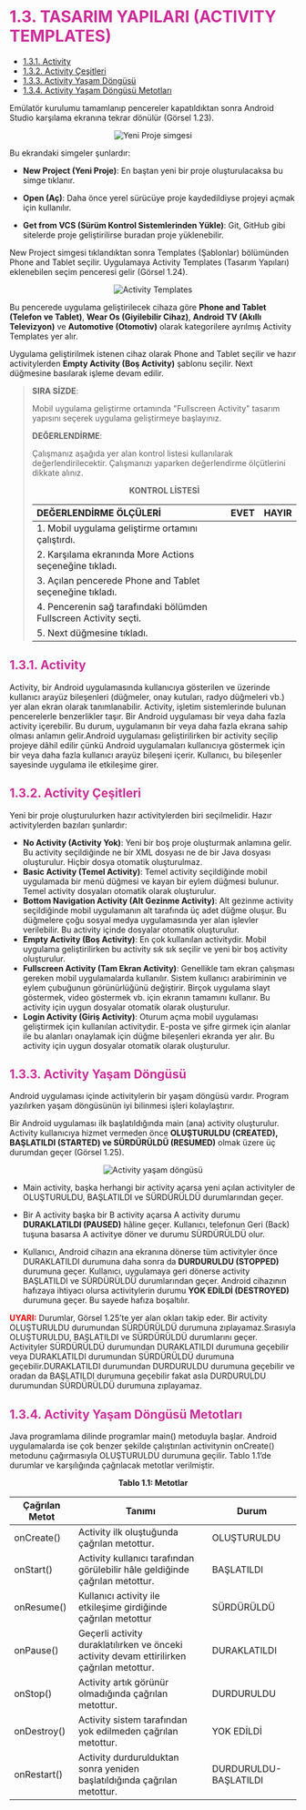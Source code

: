 <h1 style="color:#cd2d98;">1.3. TASARIM YAPILARI (ACTIVITY TEMPLATES)</h1>

- <a href="#1.3.1.">1.3.1. Activity</a> 
- <a href="#1.3.2.">1.3.2. Activity Çeşitleri</a> 
- <a href="#1.3.3.">1.3.3. Activity Yaşam Döngüsü</a> 
- <a href="#1.3.4.">1.3.4. Activity Yaşam Döngüsü Metotları</a> 

Emülatör kurulumu tamamlanıp pencereler kapatıldıktan sonra Android Studio karşılama ekranına tekrar dönülür (Görsel 1.23).
<div style="display:block;text-align:center">

![Yeni Proje simgesi](./mobil-uygulama-gelistirmeye-hazirlik/gorsel-1.23-yeni-proje-simgesi.png)
</div>

Bu ekrandaki simgeler şunlardır:

- **New Project (Yeni Proje)**: En baştan yeni bir proje oluşturulacaksa bu simge tıklanır.

- **Open (Aç)**: Daha önce yerel sürücüye proje kaydedildiyse projeyi açmak için kullanılır.

- **Get from VCS (Sürüm Kontrol Sistemlerinden Yükle)**: Git, GitHub gibi sitelerde proje geliştirilirse buradan proje yüklenebilir.

New Project simgesi tıklandıktan sonra Templates (Şablonlar) bölümünden Phone and Tablet
seçilir. Uygulamaya Activity Templates (Tasarım Yapıları) eklenebilen seçim penceresi gelir (Görsel 1.24).
<div style="display:block;text-align:center">

![Activity Templates](./mobil-uygulama-gelistirmeye-hazirlik/gorsel-1.24-activity-templates.png)
</div>

Bu pencerede uygulama geliştirilecek cihaza göre **Phone and Tablet (Telefon ve Tablet)**, **Wear Os (Giyilebilir Cihaz)**, **Android TV (Akıllı Televizyon)** ve **Automotive (Otomotiv)** olarak kategorilere ayrılmış Activity Templates yer alır.

Uygulama geliştirilmek istenen cihaz olarak Phone and Tablet seçilir ve hazır activitylerden **Empty Activity (Boş Activity)** şablonu seçilir. Next düğmesine basılarak işleme devam edilir. 

>**SIRA SİZDE**: 
>
>Mobil uygulama geliştirme ortamında "Fullscreen Activity" tasarım yapısını seçerek uygulama geliştirmeye başlayınız.
>
>**DEĞERLENDİRME**:
>
>Çalışmanız aşağıda yer alan kontrol listesi kullanılarak değerlendirilecektir. Çalışmanızı yaparken değerlendirme ölçütlerini dikkate alınız.
>
><div style="text-align:center;"><b>KONTROL LİSTESİ</b></div>
>
>| DEĞERLENDİRME ÖLÇÜLERİ                                            | EVET | HAYIR |
>| :----------------------------------------------------------------- | ---- | ----- |
>| 1. Mobil uygulama geliştirme ortamını çalıştırdı.                 |
>| 2. Karşılama ekranında More Actions seçeneğine tıkladı.           |
>| 3. Açılan pencerede Phone and Tablet seçeneğine tıkladı.          |
>| 4. Pencerenin sağ tarafındaki bölümden Fullscreen Activity seçti. |
>| 5. Next düğmesine tıkladı.                                        |

<h2 id="1.3.1." style="color:#cd2d98;">1.3.1. Activity</h2>

Activity, bir Android uygulamasında kullanıcıya gösterilen ve üzerinde kullanıcı arayüz bileşenleri (düğmeler, onay kutuları, radyo düğmeleri vb.) yer alan ekran olarak tanımlanabilir. Activity, işletim sistemlerinde bulunan pencerelerle benzerlikler taşır. Bir Android uygulaması bir veya daha fazla activity içerebilir. Bu durum, uygulamanın bir veya daha fazla ekrana sahip olması anlamın gelir.Android uygulaması geliştirilirken bir activity seçilip projeye dâhil edilir çünkü Android uygulamaları kullanıcıya göstermek için bir veya daha fazla kullanıcı arayüz bileşeni içerir. Kullanıcı, bu bileşenler sayesinde uygulama ile etkileşime girer.

<h2 id="1.3.2." style="color:#cd2d98;">1.3.2. Activity Çeşitleri</h2>

Yeni bir proje oluşturulurken hazır activitylerden biri seçilmelidir. Hazır activitylerden bazıları şunlardır:
- **No Activity (Activity Yok)**: Yeni bir boş proje oluşturmak anlamına gelir. Bu activity seçildiğinde ne bir XML dosyası ne de bir Java dosyası oluşturulur. Hiçbir dosya otomatik oluşturulmaz.
- **Basic Activity (Temel Activity)**: Temel activity seçildiğinde mobil uygulamada bir menü düğmesi ve kayan bir eylem düğmesi bulunur. Temel activity dosyaları otomatik olarak oluşturulur.
- **Bottom Navigation Activity (Alt Gezinme Activity)**: Alt gezinme activity seçildiğinde mobil uygulamanın alt tarafında üç adet düğme oluşur. Bu düğmelere çoğu sosyal medya uygulamasında yer alan işlevler verilebilir. Bu activity içinde dosyalar otomatik oluşturulur.
- **Empty Activity (Boş Activity)**: En çok kullanılan activitydir. Mobil uygulama geliştirilirken bu activity sık sık seçilir ve yeni bir boş activity oluşturulur.
- **Fullscreen Activity (Tam Ekran Activity)**: Genellikle tam ekran çalışması gereken mobil uygulamalarda kullanılır. Sistem kullanıcı arabiriminin ve eylem çubuğunun görünürlüğünü değiştirir. Birçok uygulama slayt göstermek, video göstermek vb. için ekranın tamamını kullanır. Bu activity için uygun dosyalar otomatik olarak oluşturulur.
- **Login Activity (Giriş Activity)**: Oturum açma mobil uygulaması geliştirmek için kullanılan activitydir. E-posta ve şifre girmek için alanlar ile bu alanları onaylamak için düğme bileşenleri ekranda yer alır. Bu activity için uygun dosyalar otomatik olarak oluşturulur.

<h2 id="1.3.3." style="color:#cd2d98;">1.3.3. Activity Yaşam Döngüsü</h2>

Android uygulaması içinde activitylerin bir yaşam döngüsü vardır. Program yazılırken yaşam döngüsünün iyi bilinmesi işleri kolaylaştırır.

Bir Android uygulaması ilk başlatıldığında main (ana) activity oluşturulur. Activity kullanıcıya hizmet vermeden önce **OLUŞTURULDU (CREATED), BAŞLATILDI (STARTED) ve SÜRDÜRÜLDÜ (RESUMED)** olmak üzere üç durumdan geçer (Görsel 1.25).
<div style="display:block;text-align:center">

![Activity yaşam döngüsü](./mobil-uygulama-gelistirmeye-hazirlik/gorsel-1.25-activity-yasam-dongusu.png)
</div>

- Main activity, başka herhangi bir activity açarsa yeni açılan activityler de OLUŞTURULDU, BAŞLATILDI ve SÜRDÜRÜLDÜ durumlarından geçer.

- Bir A activity başka bir B activity açarsa A activity durumu **DURAKLATILDI (PAUSED)** hâline geçer. Kullanıcı, telefonun Geri (Back) tuşuna basarsa A activitye döner ve durumu SÜRDÜRÜLDÜ olur.

- Kullanıcı, Android cihazın ana ekranına dönerse tüm activityler önce DURAKLATILDI durumuna daha sonra da **DURDURULDU (STOPPED)** durumuna geçer. Kullanıcı, uygulamaya geri dönerse activity BAŞLATILDI ve SÜRDÜRÜLDÜ durumlarından geçer. Android cihazının hafızaya ihtiyacı olursa activitylerin durumu **YOK EDİLDİ (DESTROYED)** durumuna geçer. Bu sayede hafıza boşaltılır.

<span style="color:#f00;font-weight:bold;">UYARI:</span> Durumlar, Görsel 1.25’te yer alan okları takip eder. Bir activity OLUŞTURULDU durumundan SÜRDÜRÜLDÜ durumuna zıplayamaz.Sırasıyla OLUŞTURULDU, BAŞLATILDI ve SÜRDÜRÜLDÜ durumlarını geçer. Activityler SÜRDÜRÜLDÜ durumundan DURAKLATILDI durumuna geçebilir veya DURAKLATILDI durumundan SÜRDÜRÜLDÜ durumuna geçebilir.DURAKLATILDI durumundan DURDURULDU durumuna geçebilir ve oradan da BAŞLATILDI durumuna geçebilir fakat asla DURDURULDU durumundan SÜRDÜRÜLDÜ durumuna zıplayamaz. 

<h2 id="1.3.4." style="color:#cd2d98;">1.3.4. Activity Yaşam Döngüsü Metotları</h2>

Java programlama dilinde programlar main() metoduyla başlar. Android uygulamalarda ise çok benzer şekilde çalıştırılan activitynin onCreate() metodunu çağırmasıyla OLUŞTURULDU durumuna geçilir. Tablo 1.1’de durumlar ve karşılığında çağrılacak metotlar verilmiştir.

<div style="text-align:center;"><b>Tablo 1.1: Metotlar</b></div>

| Çağrılan Metot | Tanımı                                                                                    | Durum                 |
| -------------- | ----------------------------------------------------------------------------------------- | --------------------- |
| onCreate()     | Activity ilk oluştuğunda çağrılan metottur.                                               | OLUŞTURULDU           |
| onStart()      | Activity kullanıcı tarafından görülebilir hâle geldiğinde çağrılan metottur.              | BAŞLATILDI            |
| onResume()     | Kullanıcı activity ile etkileşime girdiğinde çağrılan metottur                            | SÜRDÜRÜLDÜ            |
| onPause()      | Geçerli activity duraklatılırken ve önceki activity devam ettirilirken çağrılan metottur. | DURAKLATILDI          |
| onStop()       | Activity artık görünür olmadığında çağrılan metottur.                                     | DURDURULDU            |
| onDestroy()    | Activity sistem tarafından yok edilmeden çağrılan metottur.                               | YOK EDİLDİ            |
| onRestart()    | Activity durdurulduktan sonra yeniden başlatıldığında çağrılan metottur.                  | DURDURULDU-BAŞLATILDI |